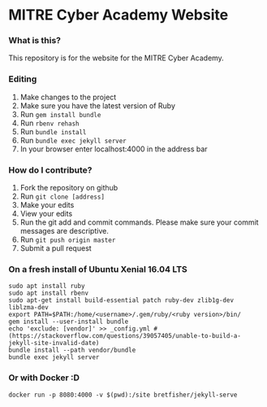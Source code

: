# MITRE Cyber Academy Website

### What is this?

This repository is for the website for the MITRE Cyber Academy.

### Editing

1. Make changes to the project
2. Make sure you have the latest version of Ruby
3. Run ```gem install bundle```
4. Run ```rbenv rehash```
5. Run ```bundle install```
6. Run ```bundle exec jekyll server```
7. In your browser enter localhost:4000 in the address bar

### How do I contribute?

1. Fork the repository on github
2. Run ```git clone [address]```
3. Make your edits
4. View your edits
5. Run the git add and commit commands. Please make sure your commit messages are descriptive.
6. Run ```git push origin master```
7. Submit a pull request

### On a fresh install of Ubuntu Xenial 16.04 LTS

	sudo apt install ruby
	sudo apt install rbenv
	sudo apt-get install build-essential patch ruby-dev zlib1g-dev liblzma-dev
	export PATH=$PATH:/home/<username>/.gem/ruby/<ruby version>/bin/
	gem install --user-install bundle
	echo 'exclude: [vendor]' >> _config.yml # (https://stackoverflow.com/questions/39057405/unable-to-build-a-jekyll-site-invalid-date)
	bundle install --path vendor/bundle
	bundle exec jekyll server

### Or with Docker :D
    
    docker run -p 8080:4000 -v $(pwd):/site bretfisher/jekyll-serve
